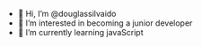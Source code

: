 - 👋 Hi, I’m @douglassilvaido
- 👀 I’m interested in becoming a junior developer
- 🌱 I’m currently learning  javaScript

<!---
douglassilvaido/douglassilvaido is a ✨ special ✨ repository because its `README.md` (this file) appears on your GitHub profile.
You can click the Preview link to take a look at your changes.
--->
